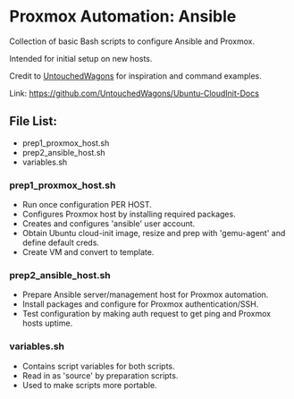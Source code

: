 # Proxmox Automation: Ansible

Collection of basic Bash scripts to configure Ansible and Proxmox.

Intended for initial setup on new hosts. 

Credit to [UntouchedWagons](https://github.com/UntouchedWagons) for inspiration and command examples. 

Link: https://github.com/UntouchedWagons/Ubuntu-CloudInit-Docs


## File List: 
- prep1_proxmox_host.sh
- prep2_ansible_host.sh
- variables.sh


### prep1_proxmox_host.sh
- Run once configuration PER HOST.
- Configures Proxmox host by installing required packages.
- Creates and configures 'ansible' user account.
- Obtain Ubuntu cloud-init image, resize and prep with 'gemu-agent' and define default creds.
- Create VM and convert to template.


### prep2_ansible_host.sh
- Prepare Ansible server/management host for Proxmox automation. 
- Install packages and configure for Proxmox authentication/SSH. 
- Test configuration by making auth request to get ping and Proxmox hosts uptime. 


### variables.sh
- Contains script variables for both scripts. 
- Read in as 'source' by preparation scripts. 
- Used to make scripts more portable.
